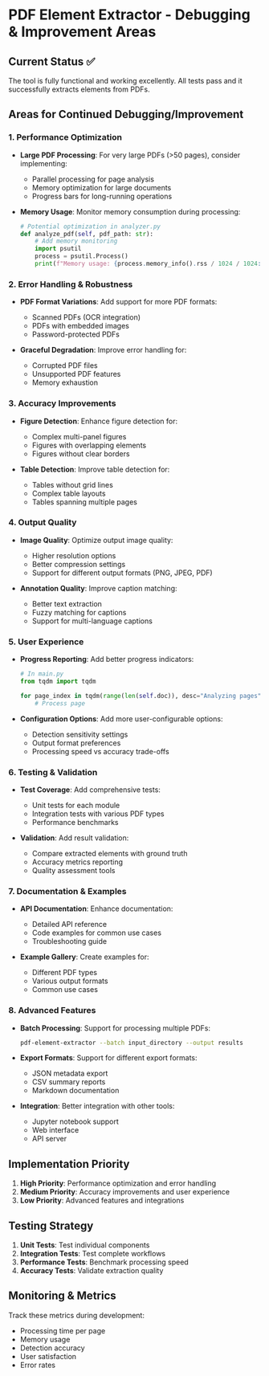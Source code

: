 # PDF Element Extractor - Debugging & Improvement Areas

## Current Status ✅
The tool is fully functional and working excellently. All tests pass and it successfully extracts elements from PDFs.

## Areas for Continued Debugging/Improvement

### 1. Performance Optimization
- **Large PDF Processing**: For very large PDFs (>50 pages), consider implementing:
  - Parallel processing for page analysis
  - Memory optimization for large documents
  - Progress bars for long-running operations

- **Memory Usage**: Monitor memory consumption during processing:
  ```python
  # Potential optimization in analyzer.py
  def analyze_pdf(self, pdf_path: str):
      # Add memory monitoring
      import psutil
      process = psutil.Process()
      print(f"Memory usage: {process.memory_info().rss / 1024 / 1024:.2f} MB")
  ```

### 2. Error Handling & Robustness
- **PDF Format Variations**: Add support for more PDF formats:
  - Scanned PDFs (OCR integration)
  - PDFs with embedded images
  - Password-protected PDFs

- **Graceful Degradation**: Improve error handling for:
  - Corrupted PDF files
  - Unsupported PDF features
  - Memory exhaustion

### 3. Accuracy Improvements
- **Figure Detection**: Enhance figure detection for:
  - Complex multi-panel figures
  - Figures with overlapping elements
  - Figures without clear borders

- **Table Detection**: Improve table detection for:
  - Tables without grid lines
  - Complex table layouts
  - Tables spanning multiple pages

### 4. Output Quality
- **Image Quality**: Optimize output image quality:
  - Higher resolution options
  - Better compression settings
  - Support for different output formats (PNG, JPEG, PDF)

- **Annotation Quality**: Improve caption matching:
  - Better text extraction
  - Fuzzy matching for captions
  - Support for multi-language captions

### 5. User Experience
- **Progress Reporting**: Add better progress indicators:
  ```python
  # In main.py
  from tqdm import tqdm
  
  for page_index in tqdm(range(len(self.doc)), desc="Analyzing pages"):
      # Process page
  ```

- **Configuration Options**: Add more user-configurable options:
  - Detection sensitivity settings
  - Output format preferences
  - Processing speed vs accuracy trade-offs

### 6. Testing & Validation
- **Test Coverage**: Add comprehensive tests:
  - Unit tests for each module
  - Integration tests with various PDF types
  - Performance benchmarks

- **Validation**: Add result validation:
  - Compare extracted elements with ground truth
  - Accuracy metrics reporting
  - Quality assessment tools

### 7. Documentation & Examples
- **API Documentation**: Enhance documentation:
  - Detailed API reference
  - Code examples for common use cases
  - Troubleshooting guide

- **Example Gallery**: Create examples for:
  - Different PDF types
  - Various output formats
  - Common use cases

### 8. Advanced Features
- **Batch Processing**: Support for processing multiple PDFs:
  ```bash
  pdf-element-extractor --batch input_directory --output results
  ```

- **Export Formats**: Support for different export formats:
  - JSON metadata export
  - CSV summary reports
  - Markdown documentation

- **Integration**: Better integration with other tools:
  - Jupyter notebook support
  - Web interface
  - API server

## Implementation Priority

1. **High Priority**: Performance optimization and error handling
2. **Medium Priority**: Accuracy improvements and user experience
3. **Low Priority**: Advanced features and integrations

## Testing Strategy

1. **Unit Tests**: Test individual components
2. **Integration Tests**: Test complete workflows
3. **Performance Tests**: Benchmark processing speed
4. **Accuracy Tests**: Validate extraction quality

## Monitoring & Metrics

Track these metrics during development:
- Processing time per page
- Memory usage
- Detection accuracy
- User satisfaction
- Error rates 